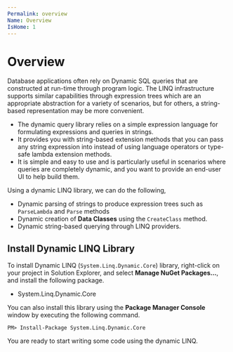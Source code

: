 ```yaml
---
Permalink: overview
Name: Overview
IsHome: 1
---
```


# Overview

Database applications often rely on Dynamic SQL queries that are constructed at run-time through program logic. The LINQ infrastructure supports similar capabilities through expression trees which are an appropriate abstraction for a variety of scenarios, but for others, a string-based representation may be more convenient. 

 - The dynamic query library relies on a simple expression language for formulating expressions and queries in strings.
 - It provides you with string-based extension methods that you can pass any string expression into instead of using language operators or type-safe lambda extension methods.
 - It is simple and easy to use and is particularly useful in scenarios where queries are completely dynamic, and you want to provide an end-user UI to help build them. 

Using a dynamic LINQ library, we can do the following,

 - Dynamic parsing of strings to produce expression trees such as `ParseLambda` and `Parse` methods
 - Dynamic creation of **Data Classes** using the `CreateClass` method.
 - Dynamic string-based querying through LINQ providers.

## Install Dynamic LINQ Library 

To install Dynamic LINQ (`System.Linq.Dynamic.Core`) library, right-click on your project in Solution Explorer, and select **Manage NuGet Packages…**, and install the following package.

 - System.Linq.Dynamic.Core 

You can also install this library using the **Package Manager Console** window by executing the following command.

`PM> Install-Package System.Linq.Dynamic.Core`

You are ready to start writing some code using the dynamic LINQ.
